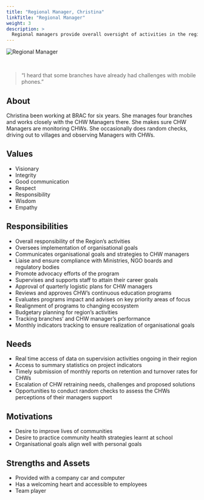 ```yaml
---
title: "Regional Manager, Christina"
linkTitle: "Regional Manager"
weight: 3
description: >
  Regional managers provide overall oversight of activities in the region they are assign. They are employed by technical and implementing partners to oversee and provide general guidance for two or more branches in a region. They troubleshoot and provide support to branch managers to optimise operations. They have limited interactions with end users but provide the link between field operations and the head office.
---
```


![Regional Manager](regional-manager.png)

<br>

> “I heard that some branches have already had challenges with mobile phones.”

## About

Christina been working at BRAC for six years. She manages four branches and works closely with the CHW Managers there. She makes sure CHW Managers are monitoring CHWs. She occasionally does random checks, driving out to villages and observing Managers with CHWs.

## Values

- Visionary
- Integrity
- Good communication
- Respect
- Responsibility
- Wisdom
- Empathy


## Responsibilities

- Overall responsibility of the Region’s activities
- Oversees implementation of organisational goals 
- Communicates organisational goals and strategies to CHW managers
- Liaise and ensure compliance with Ministries, NGO boards and regulatory bodies
- Promote advocacy efforts of the program
- Supervises and supports staff to attain their career goals
- Approval of quarterly logistic plans for CHW managers
- Reviews and approves CHW’s continuous education programs
- Evaluates programs impact and advises on key priority areas of focus
- Realignment of programs to changing ecosystem
- Budgetary planning for region’s activities
- Tracking branches’ and CHW manager’s performance
- Monthly indicators tracking to ensure realization of organisational goals


## Needs

- Real time access of data on supervision activities ongoing in their region
- Access to summary statistics on project indicators
- Timely submission of monthly reports on retention and turnover rates for CHWs
- Escalation of CHW retraining needs, challenges and proposed solutions
- Opportunities to conduct random checks to assess the CHWs perceptions of their managers support


## Motivations

- Desire to improve lives of communities
- Desire to practice community health strategies learnt at school
- Organisational goals align well with personal goals


## Strengths and Assets

- Provided with a company car and computer
- Has a welcoming heart and accessible to employees
- Team player
